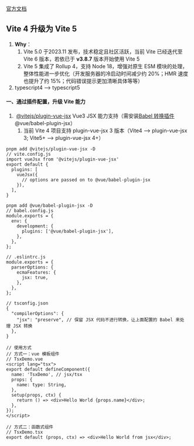 [官方文档](https://cn.vitejs.dev/)

## Vite 4 升级为 Vite 5
1. **Why**：
	1. Vite 5.0 于2023.11 发布，技术稳定且社区活跃，当前 Vite 已经迭代至 Vite 6 版本，若依已于 **v3.8.7** 版本开始使用 Vite 5
	2. Vite 5 集成了 Rollup 4，支持 Node 18，增强对原生 ESM 模块的处理，整体性能进一步优化（开发服务器的冷启动时间减少约 20%；HMR 速度也提升了约 15%；代码错误提示更加清晰具体等等）
2. typescript4 —> typescript5

#### 一、通过插件配置，升级 Vite 能力
1.  [@vitejs/plugin-vue-jsx](https://github.com/vitejs/vite-plugin-vue/tree/main/packages/plugin-vue-jsx) Vue3 JSX 能力支持（需安装[Babel 转换插件](https://github.com/vuejs/babel-plugin-jsx/blob/main/packages/babel-plugin-jsx/README-zh_CN.md) @vue/babel-plugin-jsx）
	1. 当前 Vite 4 项目支持 plugin-vue-jsx 3 版本（Vite4 —> plugin-vue-jsx 3; Vite5+ —> plugin-vue-jsx 4+）
```
pnpm add @vitejs/plugin-vue-jsx -D
// vite.config.js
import vueJsx from '@vitejs/plugin-vue-jsx'
export default {
  plugins: [
    vueJsx({
      // options are passed on to @vue/babel-plugin-jsx
    }),
  ],
}

pnpm add @vue/babel-plugin-jsx -D
// babel.config.js
module.exports = {
  env: {
    development: {
      plugins: ['@vue/babel-plugin-jsx'],
    },
  },
};

// .eslintrc.js
module.exports = {
  parserOptions: {
    ecmaFeatures: {
      jsx: true,
    },
  },
};

// tsconfig.json
{
  "compilerOptions": {
    "jsx": "preserve", // 保留 JSX 代码不进行转换，让上面配置的 Babel 来处理 JSX 转换
  },
}

// 使用方式
// 方式一：vue 模板组件
// TsxDemo.vue
<script lang="tsx">
export default defineComponent({
  name: 'TsxDemo', // jsx/tsx
  props: {
    name: type: String,
  },
  setup(props, ctx) {
    return () => <div>Hello World {props.name}</div>;
  },
});
</script>

// 方式二：函数式组件
// TsxDemo.tsx
export default (props, ctx) => <div>Hello World from jsx</div>;
```
